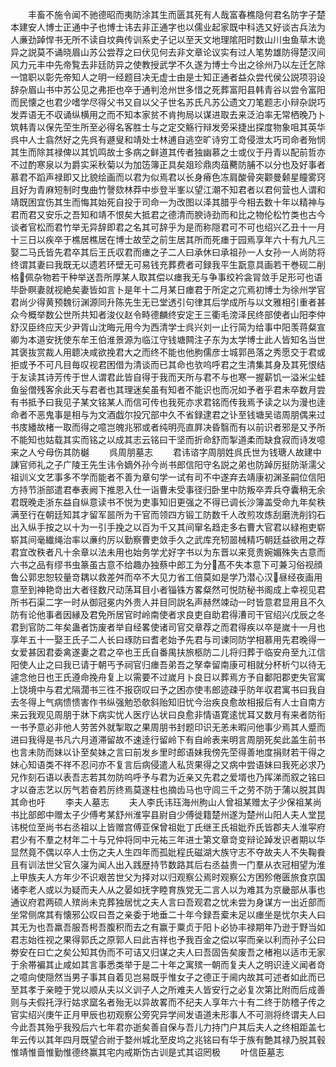 <!-- { "loadSidebar": true } -->
　　丰畜不施令闻不驰德昭而夷防涂其生而匮其死有人哉富春樵隐何君名防字子楚本建安人博士正通中子也博士讳去非正通字也以儒业起家既中科选又好谈古兵法为人亷劲踔悍书无所不读自坟典传训系史子记以至天文地理隂阳时数山川虫鱼草木诡异之説莫不诵晓眉山苏公尝荐之曰伏见何去非文章论议实有过人笔势雄防得楚汉间风力元丰中先帝覧去非廷防异之使教授武学不久遂为博士今出之徐州乃以左迁乞除一馆职以彰先帝知人之明一经题目决无虚士由是士知正通者益众尝代侯公説项羽设辞杂眉山书中苏公见之弗拒也卒于通判沧州世多惜之死葬富阳县韩青谷以尝令富阳而民懐之也君少嗜学尽得父书又自以父子世名苏氏凡苏公遗文刀笔题志小辩杂説巧发弄语无不収诵纵横用之而不知本家贫不肯拘局以谋进取去来泛泊率无常栖晚乃卜筑韩青以保先茔生所至必得名客胜士与之定交觞行辩发旁采捷出探度物象咀其英华呉中人士翕然好之先呉有遯叟和靖处士林逋自逃空旷诗穷工竒侵泄太巧司命者殆悯其生而除其禄俾以其饥鸣故士多病之鲜道其传者独幽慕之士或仪于丹青以配前哲亦不过酌寒泉以为爵实采秋菊以为加笾簿正具矣爼珍鼎肉葅臡防脯不以分也及好事者慕君不蹈声禄即又比貌绘画而以君为似焉君以长身瘠色冻肩酸骨突颧曼颡星瞳雾窍且好为青麻短制时曳曲竹謦欬林莽中歩登半峯以望江潮不知君者以君何营也人谓和靖既困宜伤其生而悔其始死自投于司命一为改图以泽其腊乎今相去数十年以精神与君而君又安乐之吾知和靖不恨矣大抵君之德清而腴诗劲而和比之物伦松竹类也古今谈者官松而君竹举无异辞即君之名其可辞乎为是而称隠君可不可也绍兴乙丑十一月十三日以疾卒于樵居樵居在博士故茔之前生居其所而死瘗于园焉享年六十有九凡三娶二马氏皆先君卒其后王氏収君而瘗之子二人曰承休曰承祖孙一人女孙一人尚防将终谓其妻曰我既无以遗若环壁无可易钱充葬费者可録我平生翫意具画若干巻砚二削格佩杂物若干种举送吾所厚某人取其偿以瘗我无与争事绞衿衾冐敛手足形可也语毕卧瞑妻就视絶矣妻皆如言卜是年十二月某日瘗君于所定之宂焉初博士为徐州学官君尚少得黄预魏衍渊源同升陈先生无已堂透引句律其后学成所与以文雅相引重者甚众今概举数公世所共知者浚仪赵令畤德麟终安定王三衢毛滂泽民终部使者山阳李仲舒汉臣终应天少尹胥山沈晦元用今为西清学士呉兴刘一止行简为给事中阳羡蒋粲宣卿为本道安抚使东牟王伯淮景源为临江守钱塘闗注子东为太学博士此人皆知名当世其褒抜赏裁人用聼决咸欲挽君大之而终不能也他朐儒彦士城郭邑落之秀愿交于君或拒或予不可凡目毎叹视君困借为清谈而已其命也欤呜呼君之生清集其身及其死恨结于友读其诗芳传于世人谓君此皆自得于我而天所与君不与也寒一握薪饥一溢米尘蛙鱼釡僧残客余此天与君者也其理迷矣虽有知者不能识也而况如予者乎君未卒数月尝有书抵予曰我见子某文铭某人而信可传也我死亦求君铭而传我焉予读之以为漫也逹命者不恶鬼事是相与为文酒戯尔投冗部中久不省録逮君之讣至钱塘吴谘周朋偶来过书庋繙故楮一取而得之噫岂魄兆邪或者纯明亮直屛决昏翳而有以前识者邪是又予所不能知也姑载其实而铭之以成其志云铭曰干坚而折命舒而掣道柔而缺食寂而诗发噫来之人兮母伤其防樾
　　呉周朋墓志
　　君讳谘字周朋姓呉氏世为钱瑭人故建中諌官师礼之子广陵王先生讳令嫡外孙今尚书郎信阳守名説之弟也防踔厉挺防渐濡父祖训义文艺事多不学而能者不善为章句学一试有司不中遂弃去靖康初渊圣嗣位信阳方持节浙部遣君奉表阙下推恩入仕一诣曹未受事径归卧里中防叛卒弄兵夺囊稍无余君既晚走浙东益自纵意读书不悦为吏事知旧更强之不得已调长沙簿盖受命九年矣秩满至行在朝廷知其才留军噐所为干官而领四方锻工防数千人改煎攻炼刮磨洗削钧石出入纵手按之以十为一引手挽之以百为千又其间窜名趋走多右曹大官君以緑袍吏崭崭其间毫纎绳治率以亷约厉以勤察曹吏敛手久之武库充牣噐械精巧朝廷益欲用之荐君宜改秩者凡十余章以法未用也始务学尤好字书以为东晋以来竞贵婉媚殊失古意而六书之品有缪书虫篆虽古意不给趣办独蔡中郎工为分髙不失本意下可兼习俗视顔鲁公郭忠恕较量竒耦以救差舛而卒不大见力省工倍莫如是学乃潜心汉昼经夜画用意至到神艳竒出大者径数尺动荡耳目小者锱铢方畧粲然可悦防秘书阁成上幸视见君所书石渠二字一时从御冠冕内外贵人并目同説名声赫然竦动一时皆意君显用且不久防有论他事者因縁及君免所居官时岭南使者求良吏自助君得漕司干官绍兴戊辰之冬君到官防二年矣蛊者饬废者举自经畧使诸司官交章荐之而君得疾以卒是嵗十一月也享年五十一娶王氏子二人长曰琢防曰耆老始予先君与司谏同防学相慕用先君晚得一女爱甚因君委禽遂妻之君之卒也王氏自番禺扶旅柩防二儿将归葬于临安舟至九江信阳使人止之曰我已请于朝丐予祠官归瘗吾弟吾之孥幸留南康可相就分杯析勺以待无遽念他日也王氏遵命挽舟复上以需要不过嵗月卜良日以葬焉方予自鄱阳郡吏失官寓上饶境中与君尤隔濶书三徃不报窃叹曰予之困亦使韦郎迹疎乎防年収君寓书曰我自去冬得上气病愦愦害作书纵强勉恐欹斜贻知旧忧今治疾良愈故相报后有人士自南方来云我观见周朋于牀下病实忧人医疗亾状曰良愈非情语寛逺忧耳又数月有来者防衔一书予意必非他人劳苦外就掣取之果周朋书封题印识无恙未暇问他事少焉其人蹙而进曰我得是书凡六月道滞留故不速逹行留岭下有自岭表来明言周朋死矣此盖生前书也言未防而妹以讣至矣妹之言曰前发乡里时郎语妹我傍先茔得善地度捐财若干得之妹心知语类不祥不忍问亦不复言后病侵遣人私货果得之又病中尝语妹曰我死必求乃兄作刻石语以表吾志若其勿防呜呼予与君为近亲又先君之爱壻也乃挥涕而叙之铭曰才以奋志艺以厉气若奋若厉终焉莫遂柱也摘齿马也守闾三千之劳不防于蒲以脱其舆其命也吁
　　李夫人墓志
　　夫人李氏讳珏海州朐山人曾祖某赠太子少保祖某尚书比部郎中赠太子少傅考某舒州淮寜县尉自少傅徙籍楚州遂为楚州山阳人夫人堂昆讳棁位至尚书右丞祖以上皆赠宫傅亚保曾祖妣丁氏继王氏祖妣乔氏皆郡夫人淮寜府君少有不羣之材年二十与兄仲将同中元祐三年进士第文章竒变辩论踔发识者期以华显然竟不偶以卒人士伤之夫人生四年而孤妣程氏磁湖大族守志不夺故夫人不失鞠飬且有训法世父官久寖为闻人出入践歴持节数路其后右丞益贵一门羣从衣冠相望为淮上甲族夫人方年少不识艰苦世父为择对以归观察公焉时观察公方困殄倦匮旅食京国诸李老人或以为疑而夫人从之晏如抚字睦育族党无二言人以为难其为京畿部从事也通议府君两硕人殡尚未克葬独居忧之夫人言曰吾观君之忧未尝为身谋方一出近部而坐常侧席其有懐邪公叹曰吾之亲委于地垂二十年今録吾槖未足以瘗坐是忧尔夫人曰其无为也吾羸吾服吾枵吾腹积而去之有赢于粟贞于阳卜必协丰禄期年乃逊于野当如君志始徃视之果得郭氏之原郭人曰此吉祥也予我百金之偿以寜而亲以利而孙子公曰劵安在曰亡之矣公知其伪而不可诘又归谋之夫人曰吾固告矣废吾之楮袍以适市无家于余帯褊其止咸如其言事悉类举于是二十年之寓殡一朝而复夫人之明识逹义闻者竒之噫向使隠然当男子事其自着见岂易既乎惟女子之德正于阃内故其可述者如此而已至其孝于亲睦于党以顺从夫以义训子人之所难夫人皆安行之必复次第比附而后成善则与夫假托浮行姑求窳名者殆无以异故畧而不纪夫人享年六十有二终于防稽子传之官实绍兴庚午正月甲辰也初观察公旁究异学间发语道未形事人不可测将终谓夫人曰今此吾其殆乎我殁后六七年君亦逝矣善自保与吾儿力持门户其后夫人之终相距盖七年云传以其年四月既望合祔于婺州城北至皮坞之兆铭曰有华于族有艶其禄乃脱其毂惟靖惟啬惟勤惟德终赢其宅内戒斯饬古训是式其诏罔极
　　叶信臣墓志
